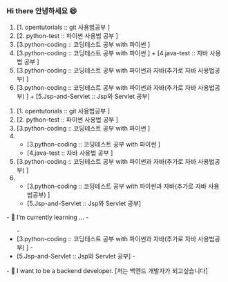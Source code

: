 ### Hi there 안녕하세요 😄 <!--👋-->
<ol type="1">
<li>[1. opentutorials :: git 사용법공부 ]<br>
<li>[2. python-test :: 파이썬 사용법 공부 ]<br>
<li>[3.python-coding :: 코딩테스트 공부 with 파이썬 ]<br>
<li>[3.python-coding :: 코딩테스트 공부 with 파이썬 ] + [4.java-test :: 자바 사용법 공부 ]<br>
<li>[3.python-coding :: 코딩테스트 공부 with 파이썬과 자바(추가로 자바 사용법공부) ]<br>
<li>[3.python-coding :: 코딩테스트 공부 with 파이썬과 자바(추가로 자바 사용법공부) ] + [5.Jsp-and-Servlet :: Jsp와 Servlet 공부]
</ol>

<ol type="1">
<li>[1. opentutorials :: git 사용법공부 ]
<li>[2. python-test :: 파이썬 사용법 공부 ]
<li>[3.python-coding :: 코딩테스트 공부 with 파이썬 ]
<li>
  <ul>
    <li>[3.python-coding :: 코딩테스트 공부 with 파이썬 ]
    <li>[4.java-test :: 자바 사용법 공부 ]
  </ul>
<li>[3.python-coding :: 코딩테스트 공부 with 파이썬과 자바(추가로 자바 사용법공부) ]
<li>
  <ul>
    <li>[3.python-coding :: 코딩테스트 공부 with 파이썬과 자바(추가로 자바 사용법공부) ]
    <li>[5.Jsp-and-Servlet :: Jsp와 Servlet 공부]
  </ul>
</ol>
- 🌱 I’m currently learning ... 
- <ul>
- <li>[3.python-coding :: 코딩테스트 공부 with 파이썬과 자바(추가로 자바 사용법공부) ]
- <li>[5.Jsp-and-Servlet :: Jsp와 Servlet 공부]
- </ul>
- 💬 I want to be a backend developer. [저는 백엔드 개발자가 되고싶습니다]
<!--
**3baaa/3baaa** is a ✨ _special_ ✨ repository because its `README.md` (this file) appears on your GitHub profile.

Here are some ideas to get you started:

- 🔭 I’m currently working on ...
- 🌱 I’m currently learning ... 
- 👯 I’m looking to collaborate on ...
- 🤔 I’m looking for help with ...
- 💬 Ask me about ...
- 📫 How to reach me: ...
- 😄 Pronouns: ...
- ⚡ Fun fact: ...
-->
